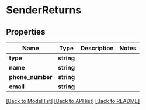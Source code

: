 # SenderReturns

## Properties
Name | Type | Description | Notes
------------ | ------------- | ------------- | -------------
**type** | **string** |  | 
**name** | **string** |  | 
**phone_number** | **string** |  | 
**email** | **string** |  | 

[[Back to Model list]](../../README.md#documentation-for-models) [[Back to API list]](../../README.md#documentation-for-api-endpoints) [[Back to README]](../../README.md)

